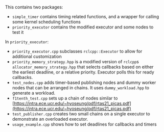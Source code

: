 This contains two packages:
 - `simple_timer` contains timing related functions, and a wrapper for calling some kernel scheduling functions
 - `priority_executor` contains the modified executor and some nodes to test it

In `priority_executor`:
 - `priority_executor.cpp` subclasses `rclcpp::Executor` to allow for additional customization
 - `priority_memory_strategy.hpp` is a modified version of `rclcpp`s `allocator_memory_strategy.hpp` that selects callbacks based on either the earliest deadline, or a relative priority. Executor polls this for ready callbacks. 
 - `test_nodes.cpp` adds timer-based publishing nodes and dummy worker nodes that can be arranged in chains. It uses `dummy_workload.hpp` to generate a workload.
 - `f1tenth_test.cpp` sets up a chain of nodes similar to [https://intra.ece.ucr.edu/~hyoseung/pdf/rtas21_picas.pdf](https://intra.ece.ucr.edu/~hyoseung/pdf/rtas21_picas.pdf)
 - `test_publisher.cpp` creates two small chains on a single executor to demonstrate an overloaded executor.
 - `usage_example.cpp` shows how to set deadlines for callbacks and timers


